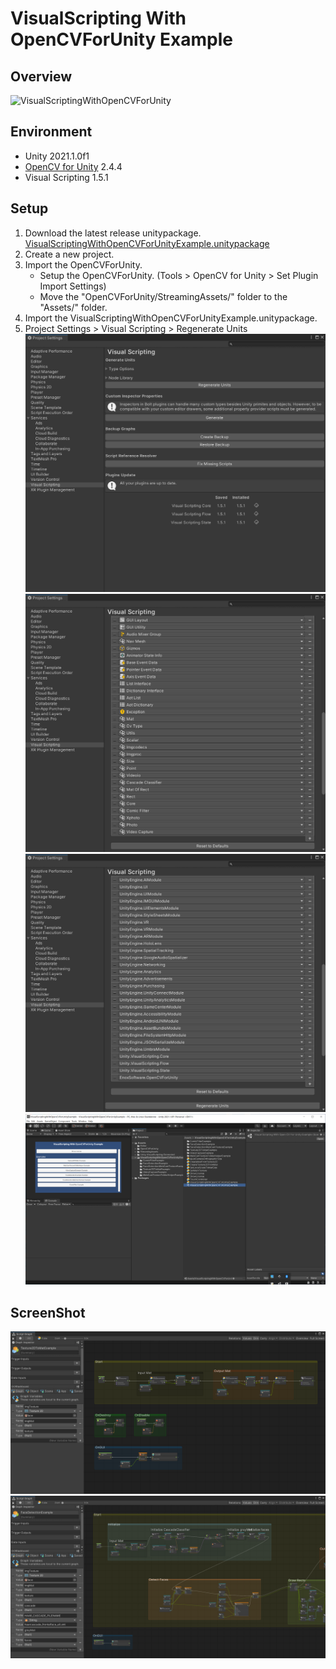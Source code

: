 # VisualScripting With OpenCVForUnity Example

## Overview
![VisualScriptingWithOpenCVForUnity](https://user-images.githubusercontent.com/7920392/123110759-578d3200-d477-11eb-9068-7f74abf768f4.gif)

## Environment
* Unity 2021.1.0f1
* [OpenCV for Unity](https://assetstore.unity.com/packages/tools/integration/opencv-for-unity-21088?aid=1011l4ehR) 2.4.4
* Visual Scripting 1.5.1


## Setup
1. Download the latest release unitypackage. [VisualScriptingWithOpenCVForUnityExample.unitypackage](https://github.com/EnoxSoftware/VisualScriptingWithOpenCVForUnityExample/releases)
1. Create a new project.
1. Import the OpenCVForUnity.
    * Setup the OpenCVForUnity. (Tools > OpenCV for Unity > Set Plugin Import Settings)
    * Move the "OpenCVForUnity/StreamingAssets/" folder to the "Assets/" folder.    
1. Import the VisualScriptingWithOpenCVForUnityExample.unitypackage.
1. Project Settings > Visual Scripting > Regenerate Units
![regenerate_units.png](regenerate_units.png)
![type_options.png](type_options.png)
![node_library.png](node_library.png)
![setup.png](setup.png)

## ScreenShot
![texture2dtomatexample.png](texture2dtomatexample.png) 
![facedetectionexample.png](facedetectionexample.png)


